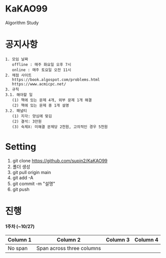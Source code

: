 # KaKAO99
Algorithm Study

# 공지사항
```
1. 모임 날짜
   offline : 매주 화요일 오후 7시
   online : 매주 토요일 오전 11시
2. 채점 사이트
   https://book.algospot.com/problems.html
   https://www.acmicpc.net/
3. 규칙
3.1. 해야할 일
   (1) 책에 있는 문제 4개, 외부 문제 1개 해결
   (2) 책에 있는 문제 중 1개 설명
3.2. 패널티
   (1) 지각: 양심에 맞김
   (2) 결석: 3만원
   (3) 숙제X: 미해결 문제당 2천원, 고의적인 경우 5천원
```


# Setting 
1. git clone https://github.com/supin2/KaKAO99
2. 폴더 생성
3. git pull origin main
4. git add -A
5. git commit -m "설명"
6. git push


# 진행
#### 1주차 (~10/27)
| Column 1 | Column 2 | Column 3 | Column 4 |
| -------- | :------: | -------- | -------- |
| No span  | Span across three columns    |||

